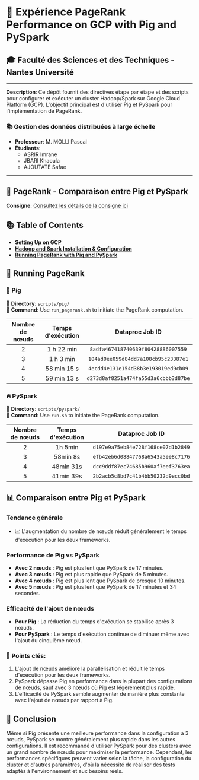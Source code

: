 # 🚀 Expérience PageRank Performance on GCP with Pig and PySpark

## 🎓 Faculté des Sciences et des Techniques - Nantes Université

---

**Description**: Ce dépôt fournit des directives étape par étape et des scripts pour configurer et exécuter un cluster Hadoop/Spark sur Google Cloud Platform (GCP). L'objectif principal est d'utiliser Pig et PySpark pour l'implémentation de PageRank.

### 📚 Gestion des données distribuées à large échelle

- **Professeur**: M. MOLLI Pascal  
- **Étudiants**:
  - ASRIR Imrane
  - JBARI Khaoula
  - AJOUTATE Safae

---

## 📘 PageRank - Comparaison entre Pig et PySpark  

**Consigne**: [Consultez les détails de la consigne ici](https://madoc.univ-nantes.fr/mod/assign/view.php?id=1523335)


## 📚 Table of Contents
- [**Setting Up on GCP**](./setup/gcp_setup.md)
- [**Hadoop and Spark Installation & Configuration**](./setup/hadoop_spark_setup.md)
- [**Running PageRank with Pig and PySpark**](#running-pagerank)


## 🚀 Running PageRank

### 🐖 Pig

📁 **Directory**: `scripts/pig/`   
🔧 **Command**: Use `run_pagerank.sh` to initiate the PageRank computation.

| Nombre de nœuds | Temps d'exécution | Dataproc Job ID |
|:---------------:|:-----------------:|:---------------:|
| 2               | 1 h 22 min        | `8adfa467418740639f80428886007559` |
| 3               | 1 h 3 min         | `104ad0ee059d84dd7a108cb95c23387e1` |
| 4               | 58 min 15 s       | `4ecdd4e131e154d38b3e193019ed9cb09` |
| 5               | 59 min 13 s       | `d273d8af8251a474fa55d3a6cbbb3d87be` |

### 🔥 PySpark

📁 **Directory**: `scripts/pyspark/`   
🔧 **Command**: Use `run.sh` to initiate the PageRank computation.

| Nombre de nœuds | Temps d'exécution | Dataproc Job ID |
|:---------------:|:-----------------:|:---------------:|
| 2               | 1h 5min           | `d197e9a75eb84e728f168ce07d1b2849` |
| 3               | 58min 8s          | `efb42eb6d08847768a6543a5ee8c7176` |
| 4               | 48min 31s         | `dcc9ddf87ec74685b960af7eef3763ea` |
| 5               | 41min 39s         | `2b2acb5c8bd7c41b4bb50232d9ecc0bd` |

## 📊 Comparaison entre Pig et PySpark

### Tendance générale
- 📈 L'augmentation du nombre de nœuds réduit généralement le temps d'exécution pour les deux frameworks.

### Performance de Pig vs PySpark
- **Avec 2 nœuds** : Pig est plus lent que PySpark de 17 minutes.
- **Avec 3 nœuds** : Pig est plus rapide que PySpark de 5 minutes.
- **Avec 4 nœuds** : Pig est plus lent que PySpark de presque 10 minutes.
- **Avec 5 nœuds** : Pig est plus lent que PySpark de 17 minutes et 34 secondes.

### Efficacité de l'ajout de nœuds
- **Pour Pig** : La réduction du temps d'exécution se stabilise après 3 nœuds.
- **Pour PySpark** : Le temps d'exécution continue de diminuer même avec l'ajout du cinquième nœud.

### 📍 Points clés:
1. L'ajout de nœuds améliore la parallélisation et réduit le temps d'exécution pour les deux frameworks.
2. PySpark dépasse Pig en performance dans la plupart des configurations de nœuds, sauf avec 3 nœuds où Pig est légèrement plus rapide.
3. L'efficacité de PySpark semble augmenter de manière plus constante avec l'ajout de nœuds par rapport à Pig.

## 🎯 Conclusion

Même si Pig présente une meilleure performance dans la configuration à 3 nœuds, PySpark se montre généralement plus rapide dans les autres configurations. Il est recommandé d'utiliser PySpark pour des clusters avec un grand nombre de nœuds pour maximiser la performance. Cependant, les performances spécifiques peuvent varier selon la tâche, la configuration du cluster et d'autres paramètres, d'où la nécessité de réaliser des tests adaptés à l'environnement et aux besoins réels.
